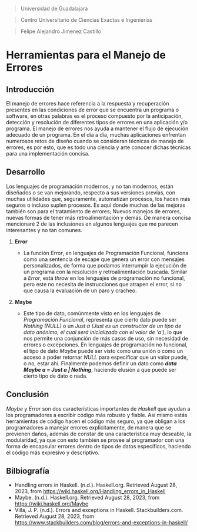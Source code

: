> Universidad de Guadalajara

> Centro Universitario de Ciencias Exactas e Ingenierías

> Felipe Alejandro Jimenez Castillo

# Herramientas para el Manejo de Errores
## Introducción
El manejo de errores hace referencia a la respuesta y recuperación presentes en las condiciones de error que se encuentra un programa o software, en otras palabras es el proceso compuesto por la anticipación, detección y resolución de diferentes tipos de errores en una aplicación y/o programa. El manejo de errores nos ayuda a mantener el flujo de ejecución adecuado de un programa. En el día a día, muchas aplicaciones enfrentan numerosos retos de diseño cuando se consideran técnicas de manejo de errores, es por esto, que es todo una ciencia y arte conocer dichas técnicas para una implementación concisa.  


## Desarrollo
Los lenguajes de programación modernos, y no tan modernos, están diseñados o se van mejorando, respecto a sus versiones previas, con muchas utilidades que, seguramente, automatizan procesos, los hacen más seguros o incluso suplen procesos. Es aquí donde muchas de las mejoras también son para el tratamiento de errores; Nuevos manejos de errores, nuevas formas de tener más retroalimentación y demás. De manera concisa mencionaré 2 de las inclusiones en algunos lenguajes que me parecen interesantes y no tan comunes.

1. **Error**
    - La función _Error_, en lenguajes de Programación Funcional, funciona como una sentencia de escape que genera un error con mensajes personalizados, de forma que podamos interrumpir la ejecución de un programa con la resolución y retroalimentación buscada. Similar a _Error_, está _throw_ en los lenguajes de programación no funcional, pero este no necesita de instrucciones que atrapen el error, si no que causa la evaluación de un paro y cracheo.
    
2. **Maybe**
    - Este tipo de dato, comúnmente visto en los lenguajes de _Programación Funcional_, representa que cierto dato puede ser _Nothing (NULL)_ o un _Just a (Just es un constructor de un tipo de dato anónimo, el cual será inicializado con el valor de 'a')_, lo que nos permite una conjunción de más casos de uso, sin necesidad de errores o excepciones. En lenguajes de programación no funcional, el tipo de dato _Maybe_ puede ser visto como una unión o como un acceso a poder retornar _NULL_ para especificar que un valor puede, o no, estar ahí. Finalmente podemos definir un dato como ***data Maybe a = Just a | Nothing***, haciendo elusión a que puede ser cierto tipo de dato o nada.
    

## Conclusión
_Maybe_ y _Error_ son dos características importantes de _Haskell_ que ayudan a los programadores a escribir código más robusto y fiable. Así mismo estás herramientas de código hacen el código más seguro, ya que obligan a los programadores a manejar errores explícitamente, de manera que se previenen daños, además de constar de una característica muy deseable, la modularidad, ya que con esto también se provee al programador con una forma de encapsular errores dentro de tipos de datos específicos, haciendo el código más expresivo y descriptivo.


## Bilbiografía
- Handling errors in Haskell. (n.d.). Haskell.org. Retrieved August 28, 2023, from https://wiki.haskell.org/Handling_errors_in_Haskell
- Maybe. (n.d.). Haskell.org. Retrieved August 28, 2023, from https://wiki.haskell.org/Maybe
- Villa, J. P. (n.d.). Errors and exceptions in Haskell. Stackbuilders.com. Retrieved August 28, 2023, from https://www.stackbuilders.com/blog/errors-and-exceptions-in-haskell/